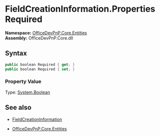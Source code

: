 # FieldCreationInformation.Properties Required
**Namespace:** [OfficeDevPnP.Core.Entities](OfficeDevPnP.Core.Entities.md)  
**Assembly:** OfficeDevPnP.Core.dll  
## Syntax
```C#
public boolean Required { get; }
public boolean Required { set; }
```

### Property Value
Type: [System.Boolean](System.Boolean.md) 

## See also
- [FieldCreationInformation](FieldCreationInformation.md) 

- [OfficeDevPnP.Core.Entities](OfficeDevPnP.Core.Entities.md)
